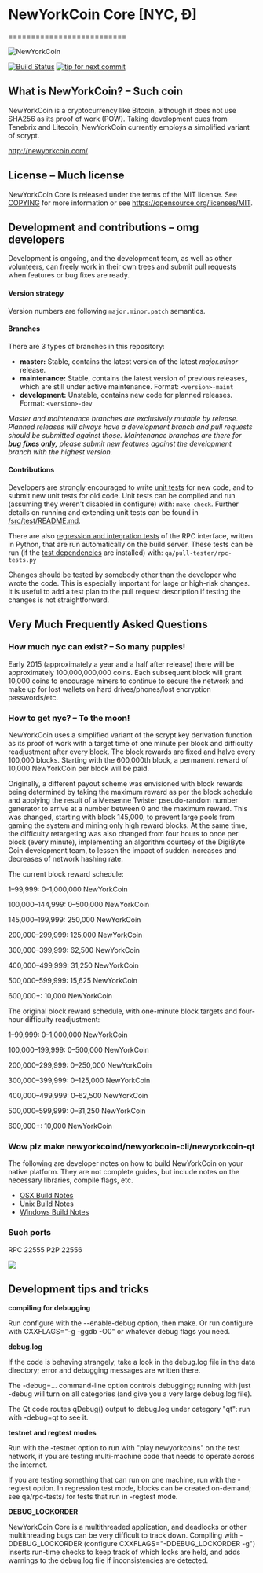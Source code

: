 # NewYorkCoin Core [NYC, Ð]
==========================

![NewYorkCoin](http://static.tumblr.com/ppdj5y9/Ae9mxmxtp/300coin.png)

[![Build Status](https://travis-ci.org/newyorkcoin/newyorkcoin.svg?branch=1.14-dev)](https://travis-ci.org/newyorkcoin/newyorkcoin) [![tip for next commit](https://tip4commit.com/projects/702.svg)](https://tip4commit.com/github/newyorkcoin/newyorkcoin)

## What is NewYorkCoin? – Such coin
NewYorkCoin is a cryptocurrency like Bitcoin, although it does not use SHA256 as its proof of work (POW). Taking development cues from Tenebrix and Litecoin, NewYorkCoin currently employs a simplified variant of scrypt.

http://newyorkcoin.com/

## License – Much license
NewYorkCoin Core is released under the terms of the MIT license. See [COPYING](COPYING) for more
information or see https://opensource.org/licenses/MIT.

## Development and contributions – omg developers
Development is ongoing, and the development team, as well as other volunteers, can freely work in their own trees and submit pull requests when features or bug fixes are ready.

#### Version strategy
Version numbers are following ```major.minor.patch``` semantics.

#### Branches
There are 3 types of branches in this repository:

- **master:** Stable, contains the latest version of the latest *major.minor* release.
- **maintenance:** Stable, contains the latest version of previous releases, which are still under active maintenance. Format: ```<version>-maint```
- **development:** Unstable, contains new code for planned releases. Format: ```<version>-dev```

*Master and maintenance branches are exclusively mutable by release. Planned releases will always have a development branch and pull requests should be submitted against those. Maintenance branches are there for* ***bug fixes only,*** *please submit new features against the development branch with the highest version.*

#### Contributions

Developers are strongly encouraged to write [unit tests](src/test/README.md) for new code, and to
submit new unit tests for old code. Unit tests can be compiled and run
(assuming they weren't disabled in configure) with: `make check`. Further details on running
and extending unit tests can be found in [/src/test/README.md](/src/test/README.md).

There are also [regression and integration tests](/qa) of the RPC interface, written
in Python, that are run automatically on the build server.
These tests can be run (if the [test dependencies](/qa) are installed) with: `qa/pull-tester/rpc-tests.py`

Changes should be tested by somebody other than the developer who wrote the
code. This is especially important for large or high-risk changes. It is useful
to add a test plan to the pull request description if testing the changes is
not straightforward.

## Very Much Frequently Asked Questions

### How much nyc can exist? – So many puppies!
Early 2015 (approximately a year and a half after release) there will be approximately 100,000,000,000 coins.
Each subsequent block will grant 10,000 coins to encourage miners to continue to secure the network and make up for lost wallets on hard drives/phones/lost encryption passwords/etc.

### How to get nyc? – To the moon!
NewYorkCoin uses a simplified variant of the scrypt key derivation function as its proof of work with a target time of one minute per block and difficulty readjustment after every block. The block rewards are fixed and halve every 100,000 blocks. Starting with the 600,000th block, a permanent reward of 10,000 NewYorkCoin per block will be paid. 

Originally, a different payout scheme was envisioned with block rewards being determined by taking the maximum reward as per the block schedule and applying the result of a Mersenne Twister pseudo-random number generator to arrive at a number between 0 and the maximum reward. This was changed, starting with block 145,000, to prevent large pools from gaming the system and mining only high reward blocks. At the same time, the difficulty retargeting was also changed from four hours to once per block (every minute), implementing an algorithm courtesy of the DigiByte Coin development team, to lessen the impact of sudden increases and decreases of network hashing rate.

The current block reward schedule:

1–99,999: 0–1,000,000 NewYorkCoin

100,000–144,999: 0–500,000 NewYorkCoin

145,000–199,999: 250,000 NewYorkCoin

200,000–299,999: 125,000 NewYorkCoin

300,000–399,999: 62,500 NewYorkCoin

400,000–499,999: 31,250 NewYorkCoin

500,000–599,999: 15,625 NewYorkCoin

600,000+: 10,000 NewYorkCoin

The original block reward schedule, with one-minute block targets and four-hour difficulty readjustment:

1–99,999: 0–1,000,000 NewYorkCoin

100,000–199,999: 0–500,000 NewYorkCoin

200,000–299,999: 0–250,000 NewYorkCoin

300,000–399,999: 0–125,000 NewYorkCoin

400,000–499,999: 0–62,500 NewYorkCoin

500,000–599,999: 0–31,250 NewYorkCoin

600,000+: 10,000 NewYorkCoin

### Wow plz make newyorkcoind/newyorkcoin-cli/newyorkcoin-qt

  The following are developer notes on how to build NewYorkCoin on your native platform. They are not complete guides, but include notes on the necessary libraries, compile flags, etc.

  - [OSX Build Notes](doc/build-osx.md)
  - [Unix Build Notes](doc/build-unix.md)
  - [Windows Build Notes](doc/build-msw.md)

### Such ports
RPC 22555
P2P 22556

![](http://nycsay.com/wow//////such/coin)

## Development tips and tricks

**compiling for debugging**

Run configure with the --enable-debug option, then make. Or run configure with
CXXFLAGS="-g -ggdb -O0" or whatever debug flags you need.

**debug.log**

If the code is behaving strangely, take a look in the debug.log file in the data directory;
error and debugging messages are written there.

The -debug=... command-line option controls debugging; running with just -debug will turn
on all categories (and give you a very large debug.log file).

The Qt code routes qDebug() output to debug.log under category "qt": run with -debug=qt
to see it.

**testnet and regtest modes**

Run with the -testnet option to run with "play newyorkcoins" on the test network, if you
are testing multi-machine code that needs to operate across the internet.

If you are testing something that can run on one machine, run with the -regtest option.
In regression test mode, blocks can be created on-demand; see qa/rpc-tests/ for tests
that run in -regtest mode.

**DEBUG_LOCKORDER**

NewYorkCoin Core is a multithreaded application, and deadlocks or other multithreading bugs
can be very difficult to track down. Compiling with -DDEBUG_LOCKORDER (configure
CXXFLAGS="-DDEBUG_LOCKORDER -g") inserts run-time checks to keep track of which locks
are held, and adds warnings to the debug.log file if inconsistencies are detected.
